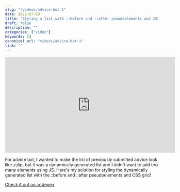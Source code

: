 ```yaml
---
slug: "/videos/advice-bot-1"
date: 2022-07-09
title: "Styling a list with ::before and ::after pseudoelements and CSS grid"
draft: false
description: ""
categories: ["video"]
keywords: []
canonical_url: "videos/advice-bot-1"
link: ""
---
```


<iframe width="560" height="315" src="https://www.youtube.com/embed/H6-wtFTOVMM" title="YouTube video player" frameborder="0" allow="accelerometer; autoplay; clipboard-write; encrypted-media; gyroscope; picture-in-picture" allowfullscreen></iframe>

For advice bot, I wanted to make the list of previously submitted advice look like zulip, but it was a dynamically generated list and I didn't want to add too many elements using JS. Here's my solution for styling the dynamically generated list with the ::before and ::after pseudoelements and CSS grid!

[Check it out on codepen](https://codepen.io/krithikab/pen/bGveYrK)
